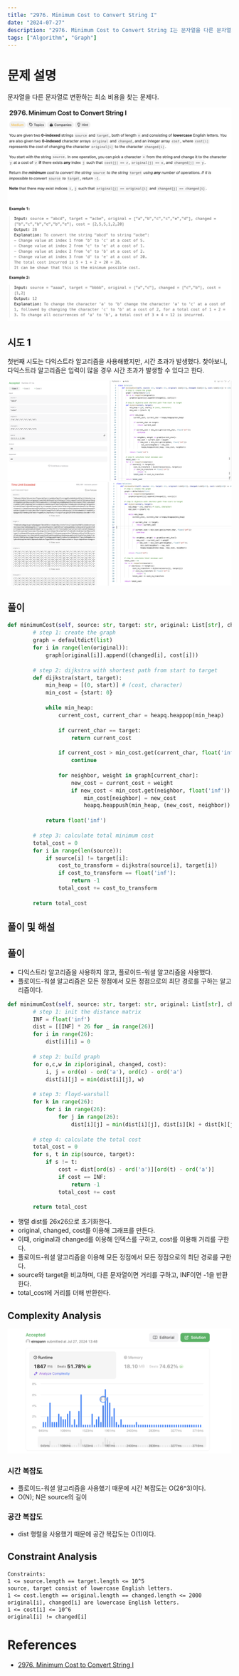 ```yaml
---
title: "2976. Minimum Cost to Convert String I"
date: "2024-07-27"
description: "2976. Minimum Cost to Convert String I는 문자열을 다른 문자열로 변환하는 최소 비용을 찾는 문제다."
tags: ["Algorithm", "Graph"]
---
```


# 문제 설명
문자열을 다른 문자열로 변환하는 최소 비용을 찾는 문제다.

![2976](../../../images/LEET/2976/2976.png)

## 시도 1
첫번째 시도는 다익스트라 알고리즘을 사용해봤지만, 시간 초과가 발생했다. 찾아보니, 다익스트라 알고리즘은 입력이 많을 경우 시간 초과가 발생할 수 있다고 한다.

![sol](../../../images/LEET/2976/sol.png)
![wrong](../../../images/LEET/2976/wrong.png)

## 풀이

```python
def minimumCost(self, source: str, target: str, original: List[str], changed: List[str], cost: List[int]) -> int:
        # step 1: create the graph
        graph = defaultdict(list)
        for i in range(len(original)):
            graph[original[i]].append((changed[i], cost[i]))

        # step 2: dijkstra with shortest path from start to target
        def dijkstra(start, target):
            min_heap = [(0, start)] # (cost, character)
            min_cost = {start: 0}

            while min_heap:
                current_cost, current_char = heapq.heappop(min_heap)

                if current_char == target:
                    return current_cost

                if current_cost > min_cost.get(current_char, float('inf')):
                    continue

                for neighbor, weight in graph[current_char]:
                    new_cost = current_cost + weight
                    if new_cost < min_cost.get(neighbor, float('inf')):
                        min_cost[neighbor] = new_cost
                        heapq.heappush(min_heap, (new_cost, neighbor))

            return float('inf')

        # step 3: calculate total minimum cost
        total_cost = 0
        for i in range(len(source)):
            if source[i] != target[i]:
                cost_to_transform = dijkstra(source[i], target[i])
                if cost_to_transform == float('inf'):
                    return -1
                total_cost += cost_to_transform

        return total_cost
```

## 풀이 및 해설

## 풀이
- 다익스트라 알고리즘을 사용하지 않고, 플로이드-워셜 알고리즘을 사용했다.
- 플로이드-워셜 알고리즘은 모든 정점에서 모든 정점으로의 최단 경로를 구하는 알고리즘이다.

```python
def minimumCost(self, source: str, target: str, original: List[str], changed: List[str], cost: List[int]) -> int:
        # step 1: init the distance matrix
        INF = float('inf')
        dist = [[INF] * 26 for _ in range(26)]
        for i in range(26):
            dist[i][i] = 0

        # step 2: build graph
        for o,c,w in zip(original, changed, cost):
            i, j = ord(o) - ord('a'), ord(c) - ord('a')
            dist[i][j] = min(dist[i][j], w)

        # step 3: floyd-warshall
        for k in range(26):
            for i in range(26):
                for j in range(26):
                    dist[i][j] = min(dist[i][j], dist[i][k] + dist[k][j])

        # step 4: calculate the total cost
        total_cost = 0
        for s, t in zip(source, target):
            if s != t:
                cost = dist[ord(s) - ord('a')][ord(t) - ord('a')]
                if cost == INF:
                    return -1
                total_cost += cost

        return total_cost
```
- 행렬 dist를 26x26으로 초기화한다.
- original, changed, cost를 이용해 그래프를 만든다.
- 이때, original과 changed를 이용해 인덱스를 구하고, cost를 이용해 거리를 구한다.
- 플로이드-워셜 알고리즘을 이용해 모든 정점에서 모든 정점으로의 최단 경로를 구한다.
- source와 target을 비교하며, 다른 문자열이면 거리를 구하고, INF이면 -1을 반환한다.
- total_cost에 거리를 더해 반환한다.

## Complexity Analysis
![tc](../../../images/LEET/2976/tc.png)

### 시간 복잡도
- 플로이드-워셜 알고리즘을 사용했기 때문에 시간 복잡도는 O(26^3)이다.
- O(N); N은 source의 길이

### 공간 복잡도
- dist 행렬을 사용했기 때문에 공간 복잡도는 O(1)이다.

## Constraint Analysis
```
Constraints:
1 <= source.length == target.length <= 10^5
source, target consist of lowercase English letters.
1 <= cost.length == original.length == changed.length <= 2000
original[i], changed[i] are lowercase English letters.
1 <= cost[i] <= 10^6
original[i] != changed[i]
```

# References
- [2976. Minimum Cost to Convert String I](https://leetcode.com/problems/minimum-cost-to-convert-string-i/)